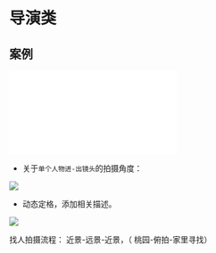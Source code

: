 # 导演类

## 案例

<iframe src="//player.bilibili.com/player.html?aid=302385965&bvid=BV1dP41157hv&cid=816569104&page=1" scrolling="no" border="0" frameborder="no" framespacing="0" allowfullscreen="true"> </iframe>


- 关于`单个人物进-出镜头`的拍摄角度：

<img src="https://blogs7245-1256587996.cos.ap-guangzhou.myqcloud.com/img/GifMakerProject1.gif"/>

- 动态定格，添加相关描述。

<img src="https://blogs7245-1256587996.cos.ap-guangzhou.myqcloud.com/img/GifMakerProject2.gif"/>

找人拍摄流程： 近景-远景-近景，（ 桃园-俯拍-家里寻找）
